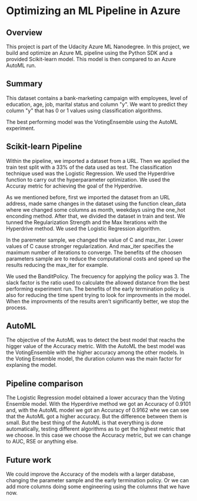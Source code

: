 # Optimizing an ML Pipeline in Azure

## Overview
This project is part of the Udacity Azure ML Nanodegree.
In this project, we build and optimize an Azure ML pipeline using the Python SDK and a provided Scikit-learn model.
This model is then compared to an Azure AutoML run.

## Summary
This dataset contains a bank-marketing campaign with employees, level of education, age, job, marital status and column "y". We want to predict they column "y" that has 0 or 1 values using classification algorithms.


The best performing model was the VotingEnsemble using the AutoML experiment.

## Scikit-learn Pipeline
Within the pipeline, we imported a dataset from a URL. Then we applied the train test split with a 33% of the data used as test.
The classification technique used was the Logistic Regression.
We used the Hyperdrive function to carry out the hyperparameter optimization. We used the Accuray metric for achieving the goal of the Hyperdrive.

As we mentioned before, first we imported the dataset from an URL address, made same changes in the dataset using the function clean_data where we changed some columns as month, weekdays using the one_hot enconding method. 
After that, we divided the dataset in train and test.
We tunned the Regularization Strength and the Max Iterations with the Hyperdrive method. 
We used the Logistic Regression algorithm.

In the paremeter sample, we changed the value of C and max_iter.
Lower values of C cause stronger regularization.
And max_iter specifies the maximum number of iterations to converge.
The benefits of the choosen parameters sample are to reduce the computational costs and speed up the results reducing the max_iter for example. 

We used the BanditPolicy.
The frecuency for applying the policy was 3.
The slack factor is the ratio used to calculate the allowed distance from the best performing experiment run.
The benefits of the early termination policy is also for reducing the time spent trying to look for improvments in the model. When the improvments of the results aren't significantly better, we stop the process.

## AutoML
The objective of the AutoML was to detect the best model that reachs the higger value of the Accuracy metric.
With the AutoML the best model was the VotingEnsemble with the higher accuracy among the other models.
In the Voting Ensemble model, the duration column was the main factor for explaning the model.

## Pipeline comparison
The Logistic Regression model obtained a lower accuracy than the Voting Ensemble model.
With the Hyperdrive method we got an Accuracy of 0.9101 and, with the AutoML model we got an Accuracy of 0.9162 whe we can see that the AutoML got a higher accuracy. But the difference between them is small.
But the best thing of the AutoML is that everything is done automatically, testing different algorithms as to get the highest metric that we choose. In this case we choose the Accuracy metric, but we can change to AUC, RSE or anything else.

## Future work
We could improve the Accuracy of the models with a larger database, changing the parameter sample and the early termination policy. Or we can add more columns doing some engineering using the columns that we have now.


